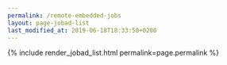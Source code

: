 ```yaml
---
permalink: /remote-embedded-jobs
layout: page-jobad-list
last_modified_at: 2019-06-18T18:33:50+0200
---
```

{% include render_jobad_list.html permalink=page.permalink %}
